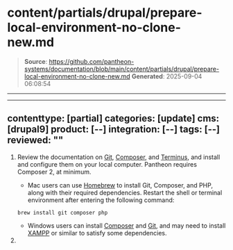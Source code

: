 # content/partials/drupal/prepare-local-environment-no-clone-new.md

> **Source**: https://github.com/pantheon-systems/documentation/blob/main/content/partials/drupal/prepare-local-environment-no-clone-new.md
> **Generated**: 2025-09-04 06:08:54

---

---
contenttype: [partial]
categories: [update]
cms: [drupal9]
product: [--]
integration: [--]
tags: [--]
reviewed: ""
---

1. Review the documentation on [Git](/guides/git/), [Composer](/guides/composer), and [Terminus](/terminus), and install and configure them on your local computer. Pantheon requires Composer 2, at minimum.

   - Mac users can use [Homebrew](https://brew.sh/) to install Git, Composer, and PHP, along with their required dependencies. Restart the shell or terminal environment after entering the following command:

    ```bash{promptUser: user}
    brew install git composer php
    ```

   - Windows users can install [Composer](https://getcomposer.org/doc/00-intro.md#installation-windows) and [Git](https://git-scm.com/download/win), and may need to install [XAMPP](https://www.apachefriends.org/index.html) or similar to satisfy some dependencies.

1. <Partial file="export-alias.md" />
